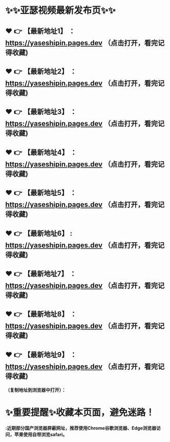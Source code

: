 # :sparkles::sparkles:亚瑟视频最新发布页:sparkles::sparkles:

 :heart: :point_right: 【最新地址1】 ：https://yaseshipin.pages.dev   （点击打开，看完记得收藏)
 ------
 :heart: :point_right: 【最新地址2】 ：https://yaseshipin.pages.dev   （点击打开，看完记得收藏)
 ------
 :heart: :point_right: 【最新地址3】 ：https://yaseshipin.pages.dev   （点击打开，看完记得收藏)
 ------
 :heart: :point_right: 【最新地址4】 ：https://yaseshipin.pages.dev   （点击打开，看完记得收藏)
 ------
 :heart: :point_right: 【最新地址5】 ：https://yaseshipin.pages.dev   （点击打开，看完记得收藏)
 ------
 :heart: :point_right: 【最新地址6】 : https://yaseshipin.pages.dev   （点击打开，看完记得收藏)
 ------
 :heart: :point_right: 【最新地址7】 ：https://yaseshipin.pages.dev   （点击打开，看完记得收藏)
 ------
 :heart: :point_right: 【最新地址8】 ：https://yaseshipin.pages.dev   （点击打开，看完记得收藏)
 ------
 :heart: :point_right: 【最新地址9】 ：https://yaseshipin.pages.dev   （点击打开，看完记得收藏)
  ------

  
#### （复制地址到浏览器中打开）：
# :sparkles:重要提醒:sparkles:收藏本页面，避免迷路！
#### :近期部分国产浏览器屏蔽网址，推荐使用Chrome谷歌浏览器、Edge浏览器访问，苹果使用自带浏览safari。
